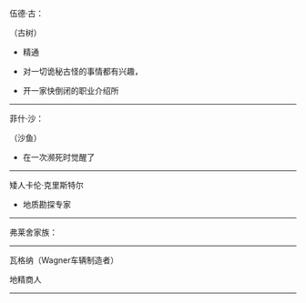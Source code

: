 
伍德·古：

（古树）

- 精通

- 对一切诡秘古怪的事情都有兴趣，

- 开一家快倒闭的职业介绍所

---

菲什·沙：

（沙鱼）

- 在一次濒死时觉醒了

---

矮人卡伦·克里斯特尔

- 地质勘探专家



---

弗莱舍家族：


---



瓦格纳（Wagner车辆制造者）

地精商人

---


